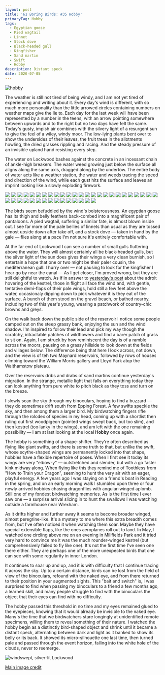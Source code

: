 ```yaml
---
layout: post
title: '61 Boring Birds: #35 Hobby'
primaryTag: Hobby
tags:
  - Egyptian goose
  - Pied wagtail
  - Linnet
  - Stock dove
  - Black-headed gull
  - Kingfisher
  - Sand martin
  - Swift
  - Hobby
description: Distant speck
date: 2020-07-05
---
```


![hobby](/assets/img/hobby.jpg)

The weather is still not tired of being windy, and I am not yet tired of experiencing and writing about it. Every day's wind is different, with so much more personality than the little arrowed circles containing numbers on weather maps give the lie to. Each day for the last week will have been represented by a number in the teens, with an arrow pointing somewhere between upwards and to the right but no two days have felt the same. Today's gusty, impish air combines with the silvery light of a resurgent sun to give the feel of a wiley, windy moor. The low-lying plants bent over to show the undersides of their leaves, the fruit trees in the allotments howling, the dried grasses rippling and racing. And the steady pressure of an invisible upland hand resisting every step.

The water on Lockwood bashes against the concrete in an incessant chain of ankle-high breakers. The water weed growing just below the surface all aligns along the same axis, dragged along by the undertow. The entire body of water acts like a weather station, the water and weeds tracing the speed and direction of the wind, while each gust hits the surface and leaves an imprint looking like a slowly exploding firework.

![](/assets/img/windswept-water/IMG_0077.JPG)
![](/assets/img/windswept-water/IMG_0080.JPG)
![](/assets/img/windswept-water/IMG_0083.JPG)
![](/assets/img/windswept-water/IMG_0086.JPG)
![](/assets/img/windswept-water/IMG_0089.JPG)
![](/assets/img/windswept-water/IMG_0092.JPG)
![](/assets/img/windswept-water/IMG_0095.JPG)
![](/assets/img/windswept-water/IMG_0098.JPG)
![](/assets/img/windswept-water/IMG_0101.JPG)
![](/assets/img/windswept-water/IMG_0104.JPG)
![](/assets/img/windswept-water/IMG_0107.JPG)
![](/assets/img/windswept-water/IMG_0110.JPG)
![](/assets/img/windswept-water/IMG_0113.JPG)
![](/assets/img/windswept-water/IMG_0116.JPG)
![](/assets/img/windswept-water/IMG_0119.JPG)
![](/assets/img/windswept-water/IMG_0122.JPG)
![](/assets/img/windswept-water/IMG_0125.JPG)
![](/assets/img/windswept-water/IMG_0128.JPG)
![](/assets/img/windswept-water/IMG_0131.JPG)
![](/assets/img/windswept-water/IMG_0134.JPG)
![](/assets/img/windswept-water/IMG_0137.JPG)
![](/assets/img/windswept-water/IMG_0140.JPG)
![](/assets/img/windswept-water/IMG_0143.JPG)
![](/assets/img/windswept-water/IMG_0146.JPG)
![](/assets/img/windswept-water/IMG_0149.JPG)
![](/assets/img/windswept-water/IMG_0152.JPG)
![](/assets/img/windswept-water/IMG_0155.JPG)
![](/assets/img/windswept-water/IMG_0158.JPG)
![](/assets/img/windswept-water/IMG_0161.JPG)
![](/assets/img/windswept-water/IMG_0164.JPG)
![](/assets/img/windswept-water/IMG_0167.JPG)
![](/assets/img/windswept-water/IMG_0170.JPG)
![](/assets/img/windswept-water/IMG_0173.JPG)
![](/assets/img/windswept-water/IMG_0176.JPG)
![](/assets/img/windswept-water/IMG_0179.JPG)
![](/assets/img/windswept-water/IMG_0182.JPG)
![](/assets/img/windswept-water/IMG_0185.JPG)
![](/assets/img/windswept-water/IMG_0188.JPG)
![](/assets/img/windswept-water/IMG_0191.JPG)
![](/assets/img/windswept-water/IMG_0194.JPG)

The birds seem befuddled by the wind's boisterousness. An egyptian goose has its thigh and belly feathers back-combed into a magnificent pair of pantaloons. A pied wagtail, suffering a similar fate, is almost blown inside out. I see far more of the pale bellies of linnets than usual as they are tossed almost upside down after take off, and a stock dove &mdash; taken in hand by the gale &mdash; flies along at a pace I'm not sure it's entirely comfortable with. 

At the far end of Lockwood I can see a number of small gulls fluttering above the water. They will almost certainly all be black-headed gulls, but the silver light of the sun does gives their wings a very clean burnish, so I entertain a hope that one or two might be their paler cousin, the mediterranean gull. I hurry over &mdash; not pausing to look for the kingfisher I hear go by near the canal &mdash; As I get closer, I'm proved wrong, but they are still delightful to watch. As if in answer to [yesterday's post](http://www.wheresrhys.co.uk/2020/07/04/kestrel.html) about the adroit hovering of the kestrel, those in flight all face the wind and, with gentle, tentative demi-flaps of their pale wings, hold still a few feet above the water, occasionaly dipping down to pick whatever it is they eat of the surface. A bunch of them stood on the gravel beach, or bathed nearby, including two of this year's young, wearing a patchwork of country-chic browns and greys.

On the walk back down the public side of the reservoir I notice some people camped out on the steep grassy bank, enjoying the sun and the wind shadow. I'm inspired to follow their lead and pick my way though the scratchy, intractable patches of wildflowers and find a barer patch of grass to sit on. Again, I am struck by how reminiscent the day is of a ramble across the moors, pausing on a grassy hillside to look down at the fields and villages below. The difference being that here I look across, not down, and the view is of teh two Maynard reservoirs, followed by rows of houses climbing toward the William Morris gallery and Lloyd Park atop the Walthamstow plateau.

Over the reservoirs dribs and drabs of sand martins continue yesterday's migration. In the strange, metallic light that falls on everything today they can look anything from pure white to pitch black as they toss and turn on the breeze. 

I slowly scan the sky through my binoculars, hoping to find a buzzard &mdash; they do sometimes drift south from Epping Forest. A few swifts speckle the sky, and then among them a larger bird. My birdwatching fingers rifle through the rolodex of species in my head, coming up with a shortlist then ruling out first woodpigeon (pointed wings swept back, but too slim), and then kestrel (too lanky in the wings), and am left with the one remaining possibility &mdash; I am at last looking at the local **Hobby** once again.

The hobby is something of a shape-shifter. They're often described as flying like giant swifts, and there is some truth to that, but unlike the swift, whose scythe-shaped wings are permanently locked into that shape, hobbies have a flexible repertoire of poses. When I first see it today its wings are very "elbow-y" &mdash; outstretched and slender, but with a go faster kink midway along. When flying like this they remind me of Toothless from "How to Train your Dragon", seeming to hunt the very air with an eager, playful energy. A few years ago I was staying on a friend's boat in Reading in the spring, and on an early morning walk I stumbled upon three or four newly arrived hobbies chasing dragonflies with angular-winged aplomb. Still one of my fondest birdwatching memories. As is the first time I ever saw one &mdash; a surprise arrival slicing in to hunt the swallows I was watching outside a farmhouse near Wrexham.

As it drifts higher and further away it seems to become broader winged, almost peregrine-like. It's a mystery to me where this extra breadth comes from, but I've often noticed it when watching them soar. Maybe they have special extensible flaps, like the ones aeroplanes roll out to land. In May, I watched one circling above me on an evening in Millfields Park and it tried very hard to convince me it was the much rounder-winged kestrel (but comprehensively failed to fly like one). It's not the first time I've seen one there either. They are perhaps one of the more unexpected birds that one can see with some regularity in inner London. 

It continues to soar up and up, and it is with difficulty that I continue tracing it across the sky. Up to a certain distance, birds can be lost from the field of view of the binoculars, refound with the naked eye, and from there returned to their position in your augmented sights. This "bait and switch" is, I was surprised to find when passing my binoculars to a friend a few months ago, a learned skill, and many people struggle to find with the binoculars the object that their eyes can find with no difficulty. 

The hobby passed this threshold in no time and my eyes remained glued to the eyepieces, knowing that it would already be invisible to the naked eye. Many's the time that we birdwatchers stare longingly at unidentified remote specimens, willing them to reveal something of their nature. I watched the hobby begin as a distinctly bird-shaped object and shrink until it became a distant speck, alternating between dark and light as it banked to show its belly or its back. It showed its micro-silhouette one last time, then turned pale and passed through the event horizon, falling into the white hole of the clouds, never to reemerge.

![windswept, silver-lit Lockwood](/assets/img/windswept-lockwood.jpg)

[Main image credit](https://upload.wikimedia.org/wikipedia/commons/c/ca/Eurasian_Hobby_%28Falco_subbuteo%29_%2834779228520%29.jpg)
